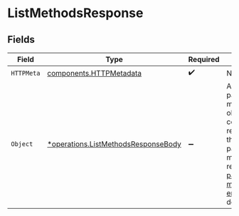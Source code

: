 # ListMethodsResponse


## Fields

| Field                                                                                                                                                          | Type                                                                                                                                                           | Required                                                                                                                                                       | Description                                                                                                                                                    |
| -------------------------------------------------------------------------------------------------------------------------------------------------------------- | -------------------------------------------------------------------------------------------------------------------------------------------------------------- | -------------------------------------------------------------------------------------------------------------------------------------------------------------- | -------------------------------------------------------------------------------------------------------------------------------------------------------------- |
| `HTTPMeta`                                                                                                                                                     | [components.HTTPMetadata](../../models/components/httpmetadata.md)                                                                                             | :heavy_check_mark:                                                                                                                                             | N/A                                                                                                                                                            |
| `Object`                                                                                                                                                       | [*operations.ListMethodsResponseBody](../../models/operations/listmethodsresponsebody.md)                                                                      | :heavy_minus_sign:                                                                                                                                             | A list of payment method objects. For a complete reference of the<br/>payment method object, refer to the [Get payment method endpoint](get-method) documentation. |